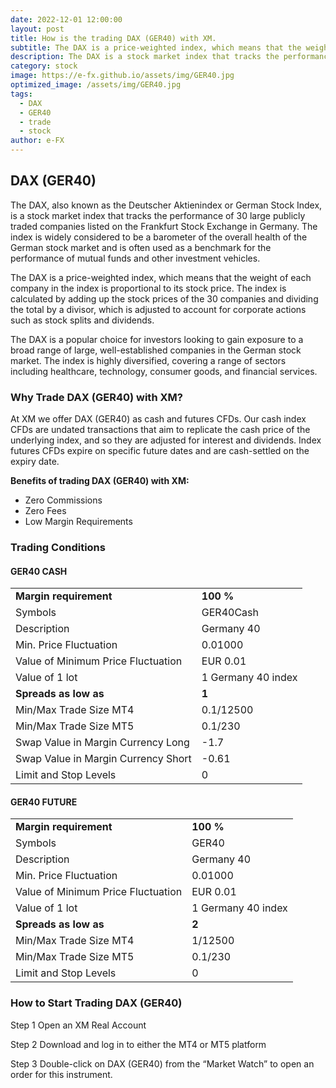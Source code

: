 ```yaml
---
date: 2022-12-01 12:00:00
layout: post
title: How is the trading DAX (GER40) with XM.
subtitle: The DAX is a price-weighted index, which means that the weight of each company in the index is proportional to its stock price.
description: The DAX is a stock market index that tracks the performance of 30 large publicly traded companies listed on the Frankfurt Stock Exchange in Germany. 
category: stock
image: https://e-fx.github.io/assets/img/GER40.jpg
optimized_image: /assets/img/GER40.jpg
tags:
  - DAX
  - GER40
  - trade
  - stock
author: e-FX
---
```


## DAX (GER40)

The DAX, also known as the Deutscher Aktienindex or German Stock Index, is a stock market index that tracks the performance of 30 large publicly traded companies listed on the Frankfurt Stock Exchange in Germany. The index is widely considered to be a barometer of the overall health of the German stock market and is often used as a benchmark for the performance of mutual funds and other investment vehicles.

The DAX is a price-weighted index, which means that the weight of each company in the index is proportional to its stock price. The index is calculated by adding up the stock prices of the 30 companies and dividing the total by a divisor, which is adjusted to account for corporate actions such as stock splits and dividends.

The DAX is a popular choice for investors looking to gain exposure to a broad range of large, well-established companies in the German stock market. The index is highly diversified, covering a range of sectors including healthcare, technology, consumer goods, and financial services.



### Why Trade DAX (GER40) with XM?

At XM we offer DAX (GER40) as cash and futures CFDs. Our cash index CFDs are undated transactions that aim to replicate the cash price of the underlying index, and so they are adjusted for interest and dividends. Index futures CFDs expire on specific future dates and are cash-settled on the expiry date.

<b>Benefits of trading DAX (GER40) with XM:</b>

- Zero Commissions
- Zero Fees
- Low Margin Requirements


### Trading Conditions

#### GER40 CASH

<table>
	<tr>
		<td><b>Margin requirement</b></td><td><b>100 %</b></td>
	</tr>
	<tr>
		<td>Symbols</td><td>GER40Cash</td>
	</tr>
<tr>
		<td>Description</td><td>Germany 40</td>
	</tr>
<tr>
		<td>Min. Price Fluctuation</td><td>0.01000</td>
	</tr>
<tr>
		<td>Value of Minimum Price Fluctuation</td><td>EUR 0.01</td>
	</tr>
<tr>
		<td>Value of 1 lot</td><td>1 Germany 40 index</td>
	</tr>
<tr>
		<td><b>Spreads as low as</b></td><td><b>1</b></td>
	</tr>
<tr>
		<td>Min/Max Trade Size MT4</td><td>0.1/12500</td>
	</tr>
<tr>
		<td>Min/Max Trade Size MT5</td><td>0.1/230</td>
	</tr>
<tr>
		<td>Swap Value in Margin Currency Long</td><td>-1.7</td>
	</tr>
<tr>
		<td>Swap Value in Margin Currency Short</td><td>-0.61</td>
	</tr>
<tr>
		<td>Limit and Stop Levels</td><td>0</td>
	</tr>
	</table>


#### GER40 FUTURE

<table>
	<tr>
		<td><b>Margin requirement</b></td><td><b>100 %</b></td>
	</tr>
	<tr>
		<td>Symbols</td><td>GER40</td>
	</tr>
	<tr>
		<td>Description</td><td>Germany 40</td>
	</tr>
	<tr>
		<td>Min. Price Fluctuation</td><td>0.01000</td>
	</tr>
	<tr>
		<td>Value of Minimum Price Fluctuation</td><td>EUR 0.01</td>
	</tr>
	<tr>
		<td>Value of 1 lot</td><td>1 Germany 40 index</td>
	</tr>
		<td><b>Spreads as low as</b></td><td><b>2</b></td>
	</tr>
	<tr>
		<td>Min/Max Trade Size MT4</td><td>1/12500</td>
	</tr>
	<tr>
		<td>Min/Max Trade Size MT5</td><td>0.1/230</td>
	</tr>
	<tr>
		<td>Limit and Stop Levels</td><td>0</td>
	</tr>
</table>


### How to Start Trading DAX (GER40)

Step 1
Open an XM Real Account

Step 2
Download and log in to either the MT4 or MT5 platform

Step 3
Double-click on DAX (GER40) from the “Market Watch” to open an order for this instrument.
